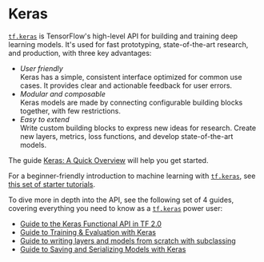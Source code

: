 # Keras

<a href="../../../api_docs/python/tf/keras.md"><code>tf.keras</code></a> is TensorFlow's high-level API for building and training deep learning models. It's used for fast prototyping, state-of-the-art research, and production, with three key advantages:

- *User friendly*<br> Keras has a simple, consistent interface optimized for common use cases. It provides clear and actionable feedback for user errors.
- *Modular and composable*<br> Keras models are made by connecting configurable building blocks together, with few restrictions.
- *Easy to extend*<br> Write custom building blocks to express new ideas for research. Create new layers, metrics, loss functions, and develop state-of-the-art models.

The guide [Keras: A Quick Overview](./keras_overview) will help you get started.

For a beginner-friendly introduction to machine learning with <a href="../../../api_docs/python/tf/keras.md"><code>tf.keras</code></a>, see [this set of starter tutorials](https://www.tensorflow.org/tutorials/keras).

To dive more in depth into the API, see the following set of 4 guides, covering everything you need to know as a <a href="../../../api_docs/python/tf/keras.md"><code>tf.keras</code></a> power user:

- [Guide to the Keras Functional API in TF 2.0](./keras_functional_api_in_tensorflow_2)
- [Guide to Training & Evaluation with Keras](./training_and_evaluation_with_keras_in_tensorflow_2)
- [Guide to writing layers and models from scratch with subclassing](./writing_layers_and_models_from_scratch_in_tensorflow_2)
- [Guide to Saving and Serializing Models with Keras](./saving_and_serializing_models_with_keras_in_tensorflow_2)
